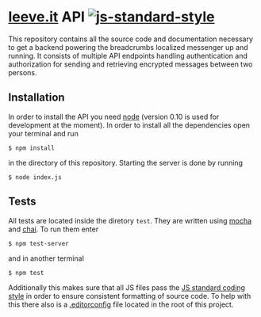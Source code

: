 # [leeve.it](http://www.leeve.it/) API [![js-standard-style](https://img.shields.io/badge/code%20style-standard-brightgreen.svg?style=flat)](https://github.com/feross/standard)

This repository contains all the source code and documentation necessary to get a backend powering the breadcrumbs localized messenger up and running. It consists of multiple API endpoints handling authentication and authorization for sending and retrieving encrypted messages between two persons.

## Installation

In order to install the API you need [node](http://nodejs.org/) (version 0.10 is used for development at the moment). In order to install all the dependencies open your terminal and run

```
$ npm install
```

in the directory of this repository. Starting the server is done by running

```
$ node index.js
```

## Tests

All tests are located inside the diretory `test`. They are written using [mocha](https://www.npmjs.com/package/mocha) and [chai](https://www.npmjs.com/package/chai). To run them enter

```
$ npm test-server
```

and in another terminal

```
$ npm test
```

Additionally this makes sure that all JS files pass the [JS standard coding style](https://github.com/feross/standard) in order to ensure consistent formatting of source code. To help with this there also is a [.editorconfig](http://editorconfig.org/) file located in the root of this project.
